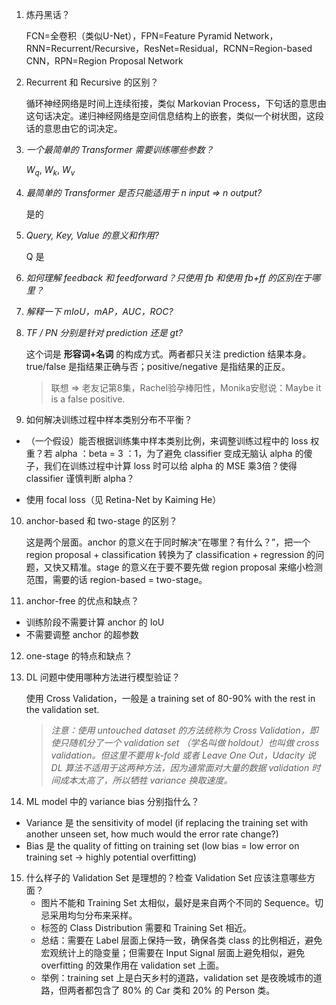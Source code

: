 
1. 炼丹黑话？
   
   FCN=全卷积（类似U-Net），FPN=Feature Pyramid Network，RNN=Recurrent/Recursive，ResNet=Residual，RCNN=Region-based CNN，RPN=Region Proposal Network

2. Recurrent 和 Recursive 的区别？

    循环神经网络是时间上连续衔接，类似 Markovian Process，下句话的意思由这句话决定。递归神经网络是空间信息结构上的嵌套，类似一个树状图，这段话的意思由它的词决定。

3. _一个最简单的 Transformer 需要训练哪些参数？_

    $W_q$, $W_k$, $W_v$

4. _最简单的 Transformer 是否只能适用于 n input => n output?_

    是的

5. _Query, Key, Value 的意义和作用?_
    
    Q 是

6. _如何理解 feedback 和 feedforward？只使用 fb 和使用 fb+ff 的区别在于哪里？_

7. _解释一下 mIoU，mAP，AUC，ROC?_

8. _TF / PN 分别是针对 prediction 还是 gt?_

    这个词是 **形容词+名词** 的构成方式。两者都只关注 prediction 结果本身。true/false 是指结果正确与否；positive/negative 是指结果的正反。
    
    > 联想 => 老友记第8集，Rachel验孕棒阳性，Monika安慰说：Maybe it is a false positive.

9. 如何解决训练过程中样本类别分布不平衡？

- （一个假设）能否根据训练集中样本类别比例，来调整训练过程中的 loss 权重？若 alpha ：beta = 3 ：1，为了避免 classifier 变成无脑认 alpha 的傻子，我们在训练过程中计算 loss 时可以给 alpha 的 MSE 乘3倍？使得 classifier 谨慎判断 alpha？

- 使用 focal loss（见 Retina-Net by Kaiming He）

10. anchor-based 和 two-stage 的区别？

    这是两个层面。anchor 的意义在于同时解决“在哪里？有什么？”，把一个region proposal + classification 转换为了 classification + regression 的问题，又快又精准。stage 的意义在于要不要先做 region proposal 来缩小检测范围，需要的话 region-based = two-stage。 

11. anchor-free 的优点和缺点？

- 训练阶段不需要计算 anchor 的 IoU
- 不需要调整 anchor 的超参数

12.  one-stage 的特点和缺点？


13. DL 问题中使用哪种方法进行模型验证？
    
    使用 Cross Validation，一般是 a training set of 80-90% with the rest in the validation set.
    
    > *注意：使用 untouched dataset 的方法统称为 Cross Validation，即使只随机分了一个 validation set （学名叫做 holdout）也叫做 cross validation。但这里不要用 k-fold 或者 Leave One Out，Udacity 说 DL 算法不适用于这两种方法，因为通常面对大量的数据 validation 时间成本太高了，所以牺牲 variance 换取速度。*

14. ML model 中的 variance bias 分别指什么？
   
   - Variance 是 the sensitivity of model (if replacing the training set with another unseen set, how much would the error rate change?)
   - Bias 是 the quality of fitting on training set (low bias = low error on training set -> highly potential overfitting)

15. 什么样子的 Validation Set 是理想的？检查 Validation Set 应该注意哪些方面？
    - 图片不能和 Training Set 太相似，最好是来自两个不同的 Sequence。切忌采用均匀分布来采样。
    - 标签的 Class Distribution 需要和 Training Set 相近。
    - 总结：需要在 Label 层面上保持一致，确保各类 class 的比例相近，避免宏观统计上的隐变量；但需要在 Input Signal 层面上避免相似，避免 overfitting 的效果作用在 validation set 上面。
    - 举例：training set 上是白天乡村的道路，validation set 是夜晚城市的道路，但两者都包含了 80% 的 Car 类和 20% 的 Person 类。